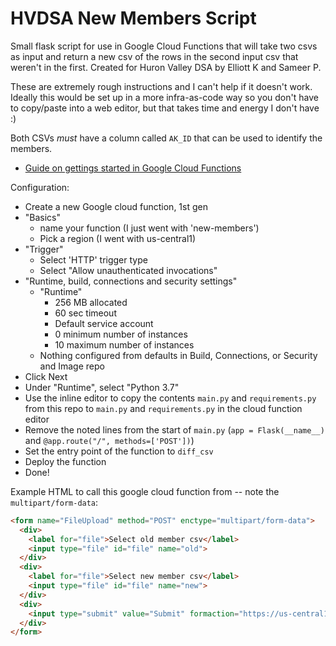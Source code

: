 # HVDSA New Members Script

Small flask script for use in Google Cloud Functions that will take two csvs as input
and return a new csv of the rows in the second input csv that weren't in the first. Created for Huron Valley DSA by Elliott K and Sameer P.

These are extremely rough instructions and I can't help if it doesn't work. Ideally this would be set up in a more infra-as-code way so you don't have to
copy/paste into a web editor, but that takes time and energy I don't have :) 

Both CSVs _must_ have a column called `AK_ID` that can be used to identify the members.

- [Guide on gettings started in Google Cloud Functions](https://cloud.google.com/functions/docs/console-quickstart-1st-gen)

Configuration:
- Create a new Google cloud function, 1st gen
- "Basics"
  - name your function (I just went with 'new-members')
  - Pick a region (I went with us-central1)
- "Trigger"
  - Select 'HTTP' trigger type
  - Select "Allow unauthenticated invocations"
- "Runtime, build, connections and security settings"
  - "Runtime"
    - 256 MB allocated
    - 60 sec timeout
    - Default service account
    - 0 minimum number of instances
    - 10 maximum number of instances
  - Nothing configured from defaults in Build, Connections, or Security and Image repo
- Click Next
- Under "Runtime", select "Python 3.7"
- Use the inline editor to copy the contents `main.py` and `requirements.py` from this repo to `main.py` and `requirements.py` in the cloud function editor
- Remove the noted lines from the start of `main.py` (`app = Flask(__name__)` and `@app.route("/", methods=['POST'])`)
- Set the entry point of the function to `diff_csv`
- Deploy the function
- Done!



Example HTML to call this google cloud function from -- note the `multipart/form-data`:

```html
<form name="FileUpload" method="POST" enctype="multipart/form-data"> 
  <div>
    <label for="file">Select old member csv</label>
    <input type="file" id="file" name="old">
  </div>
  <div>
    <label for="file">Select new member csv</label>
    <input type="file" id="file" name="new">
  </div>
  <div>
    <input type="submit" value="Submit" formaction="https://us-central1-YOUR-PROJECT.cloudfunctions.net/YOUR-FUNCTION-NAME" formmethod="POST"enctype="multipart/form-data" >
  </div>
</form>
```